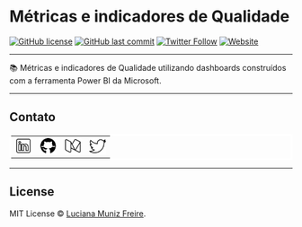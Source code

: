 # Métricas e indicadores de Qualidade

[![GitHub license](https://img.shields.io/github/license/lumunizf/metrics)](https://github.com/lumunizf/metrics/blob/master/LICENSE)
[![GitHub last commit](https://img.shields.io/github/last-commit/lumunizf/metrics)](https://github.com/lumunizf/metrics/commits/master)
[![Twitter Follow](https://img.shields.io/badge/follow-%40lumunizf-blue.svg?style=popout&logo=twitter)](https://twitter.com/lumunizf)
[![Website](https://img.shields.io/website?url=https://medium.com/@lumunizf)](https://medium.com/@lumunizf)

-------

:books: Métricas e indicadores de Qualidade utilizando dashboards construídos com a ferramenta Power BI da Microsoft.

-------

## Contato

<section class="contato">
	<div align="center">
      <table bordercolor="#FFFFFF">
         <tr>
            <td><a href="https://www.linkedin.com/in/lumunizf/"><img src="img/linkedin.png" title="Visualize o meu perfil no Linkedin" width="30"></a></td>
            <td><a href="https://github.com/lumunizf"><img src="img/github.png" title="Siga-me no Github" width="30"></td>
            <td><a href="https://medium.com/@lumunizf"><img src="img/medium.png" title="Leia meus artigos no Medium" width="30"></a></td>
            <td><a href="https://twitter.com/lumunizf"><img src="img/twitter.png" title="Siga-me no Twitter" width="30"></a></td>
         </tr>
      </table>
   </div>
</section>

-------

## License

MIT License © [Luciana Muniz Freire](https://br.linkedin.com/in/lumunizf).
